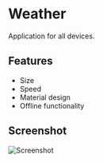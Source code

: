 # Weather
Application for all devices.

## Features
- Size
- Speed
- Material design
- Offline functionality

## Screenshot
![Screenshot](https://pp.userapi.com/c638227/v638227802/43406/03npvIXe-pI.jpg)
